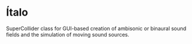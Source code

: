 # Ítalo
SuperCollider class for GUI-based creation of ambisonic or binaural sound fields and the simulation of moving sound sources.
